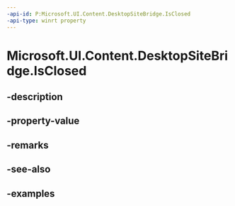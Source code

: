 ```yaml
---
-api-id: P:Microsoft.UI.Content.DesktopSiteBridge.IsClosed
-api-type: winrt property
---
```


# Microsoft.UI.Content.DesktopSiteBridge.IsClosed

<!--
public bool IsClosed { get; }
-->


## -description

## -property-value

## -remarks

## -see-also

## -examples


